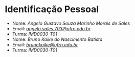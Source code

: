 # Identificação Pessoal

- Nome: *Angelo Gustavo Souza Marinho Morais de Sales*
- Email: *angelo.sales.703@ufrn.edu.br*
- Turma: *IMD0030-T01*
- Nome: *Bruno Kaike do Nascimento Batista*
- Email: *brunokaike@ufrn.edu.br*
- Turma: *IMD0030-T01*
